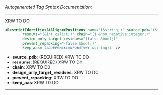 <!-- THIS IS AN AUTOGENERATED FILE: Don't edit it directly, instead change the schema definition in the code itself. -->

_Autogenerated Tag Syntax Documentation:_

---
XRW TO DO

```xml
<RestrictIdentitiesAtAlignedPositions name="(&string;)" source_pdb="(&string;)"
        resnums="(&int_cslist;)" chain="(1 &non_negative_integer;)"
        design_only_target_residues="(false &bool;)"
        prevent_repacking="(false &bool;)"
        keep_aas="(ACDEFGHIKLMNPQRSTVWY &string;)" />
```

-   **source_pdb**: (REQUIRED) XRW TO DO
-   **resnums**: (REQUIRED) XRW TO DO
-   **chain**: XRW TO DO
-   **design_only_target_residues**: XRW TO DO
-   **prevent_repacking**: XRW TO DO
-   **keep_aas**: XRW TO DO

---
